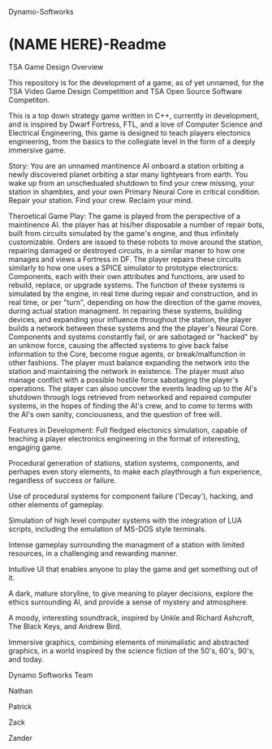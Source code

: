 Dynamo-Softworks

(NAME HERE)-Readme
================

TSA Game Design Overview

This repository is for the development of a game, as of yet unnamed, for the TSA Video Game Design Competition and TSA Open Source Software Competiton.

This is a top down strategy game written in C++, currently in development, and is inspired by Dwarf Fortress, FTL, and a love of Computer Science and Electrical Engineering, this game is designed to teach players electonics engineering, from the basics to the collegiate level in the form of a deeply immersive game.

Story:
  You are an unnamed mantinence AI onboard a station orbiting a newly discovered planet orbiting a star many lightyears from earth. You wake up from an unschedualed shutdown to find your crew missing, your station in shambles, and your own Primary Neural Core in critical condition. Repair your station. Find your crew. Reclaim your mind.
  
Theroetical Game Play:
  The game is played from the perspective of a maintinence AI. the player has at his/her disposable a number of repair bots, built from circuits simulated by the game's engine, and thus infinitely customizable. Orders are issued to these robots to move around the station, repairing damaged or destroyed circuits, in a similar maner to how one manages and views a Fortress in DF. The player repairs these circuits similarly to how one uses a SPICE simulator to prototype electronics: Components, each with their own attributes and functions, are used to rebuild, replace, or upgrade systems. The function of these systems is simulated by the engine, in real time during repair and construction, and in real time, or per "turn", depending on how the direction of the game moves, during actual station managment. In repairing these systems, building devices, and expanding your influence throughout the station, the player builds a network between these systems and the the player's Neural Core.  Components and systems constantly fail, or are sabotaged or "hacked" by an unknow force, causing the affected systems to give back false information to the Core, become rogue agents, or break/malfunction in other fashions. The player must balance expanding the network into the station and maintaining the network in existence. The player must also manage conflict with a possible hostile force sabotaging the player's operations. The player can alsoo uncover the events leading up to the AI's shutdown through logs retrieved from networked and repaired computer systems, in the hopes of finding the AI's crew, and to come to terms with the AI's own sanity, conciousness, and the question of free will.
  
Features in Development:
  Full fledged electonics simulation, capable of teaching a player electronics engineering in the format of interesting,     engaging game.
  
  Procedural generation of stations, station systems, components, and perhapes even story elements, to make each playthrough a fun experience, regardless of success or failure.
  
  Use of procedural systems for component failure ('Decay'), hacking, and other elements of gameplay.
  
  Simulation of high level computer systems with the integration of LUA scripts, including the emulation of MS-DOS style terminals.
  
  Intense gameplay surrounding the managment of a station with limited resources, in a challenging and rewarding manner.
  
  Intuitive UI that enables anyone to play the game and get something out of it.
  
  A dark, mature storyline, to give meaning to player decisions, explore the ethics surrounding AI, and provide a sense of mystery and atmosphere.
  
  A moody, interesting soundtrack, inspired by Unkle and Richard Ashcroft, The Black Keys, and Andrew Bird.
  
  Immersive graphics, combining elements of minimalistic and abstracted graphics, in a world inspired by the science fiction of the 50's, 60's, 90's, and today.
  
Dynamo Softworks Team

Nathan

Patrick

Zack

Zander
  
  
  
  
  
  
  
  
